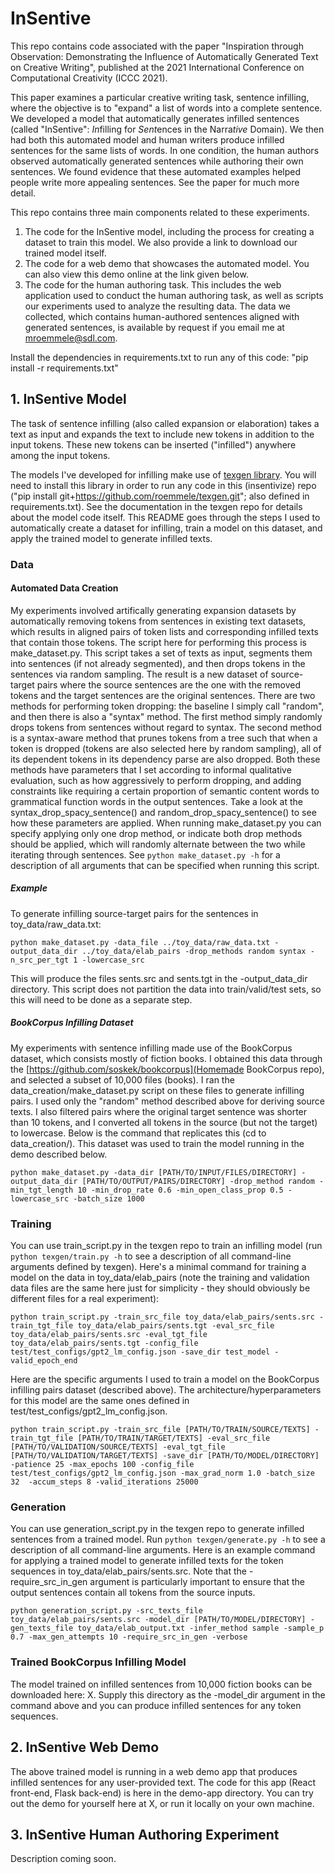 # InSentive

This repo contains code associated with the paper "Inspiration through Observation: Demonstrating the Influence of Automatically Generated Text on Creative Writing", published at the 2021 International Conference on Computational Creativity (ICCC 2021).

This paper examines a particular creative writing task, sentence infilling, where the objective is to "expand" a list of words into a complete sentence. We developed a model that automatically generates infilled sentences (called "InSentive": *In*filling for *Sent*ences in the Narra*tive* Domain). We then had both this automated model and human writers produce infilled sentences for the same lists of words. In one condition, the human authors observed automatically generated sentences while authoring their own sentences. We found evidence that these automated examples helped people write more appealing sentences. See the paper for much more detail.

This repo contains three main components related to these experiments.

1. The code for the InSentive model, including the process for creating a dataset to train this model. We also provide a link to download our trained model itself.
2. The code for a web demo that showcases the automated model. You can also view this demo online at the link given below.
3. The code for the human authoring task. This includes the web application used to conduct the human authoring task, as well as scripts our experiments used to analyze the resulting data. The data we collected, which contains human-authored sentences aligned with generated sentences, is available by request if you email me at mroemmele@sdl.com.

Install the dependencies in requirements.txt to run any of this code: "pip install -r requirements.txt"

## 1. InSentive Model

The task of sentence infilling (also called expansion or elaboration) takes a text as input and expands the text to include new tokens in addition to the input tokens. These new tokens can be inserted ("infilled") anywhere among the input tokens.

The models I've developed for infilling make use of [texgen library](https://github.com/roemmele/texgen). You will need to install this library in order to run any code in this (insentivize) repo ("pip install git+https://github.com/roemmele/texgen.git"; also defined in requirements.txt). See the documentation in the texgen repo for details about the model code itself. This README goes through the steps I used to automatically create a dataset for infilling, train a model on this dataset, and apply the trained model to generate infilled texts.

### Data

#### Automated Data Creation

My experiments involved artifically generating expansion datasets by automatically removing tokens from sentences in existing text datasets, which results in aligned pairs of token lists and corresponding infilled texts that contain those tokens. The script here for performing this process is make_dataset.py. This script takes a set of texts as input, segments them into sentences (if not already segmented), and then drops tokens in the sentences via random sampling. The result is a new dataset of source-target pairs where the source sentences are the one with the removed tokens and the target sentences are the original sentences. There are two methods for performing token dropping: the baseline I simply call "random", and then there is also a "syntax" method. The first method simply randomly drops tokens from sentences without regard to syntax. The second method is a syntax-aware method that prunes tokens from a tree such that when a token is dropped (tokens are also selected here by random sampling), all of its dependent tokens in its dependency parse are also dropped. Both these methods have parameters that I set according to informal qualitative evaluation, such as how aggressively to perform dropping, and adding constraints like requiring a certain proportion of semantic content words to grammatical function words in the output sentences. Take a look at the syntax_drop_spacy_sentence() and random_drop_spacy_sentence() to see how these parameters are applied. When running make_dataset.py you can specify applying only one drop method, or indicate both drop methods should be applied, which will randomly alternate between the two while iterating through sentences. See `python make_dataset.py -h` for a description of all arguments that can be specified when running this script.

##### Example

To generate infilling source-target pairs for the sentences in toy_data/raw_data.txt:

```
python make_dataset.py -data_file ../toy_data/raw_data.txt -output_data_dir ../toy_data/elab_pairs -drop_methods random syntax -n_src_per_tgt 1 -lowercase_src
```

This will produce the files sents.src and sents.tgt in the -output_data_dir directory. This script does not partition the data into train/valid/test sets, so this will need to be done as a separate step.

##### BookCorpus Infilling Dataset

My experiments with sentence infilling made use of the BookCorpus dataset, which consists mostly of fiction books. I obtained this data through the [https://github.com/soskek/bookcorpus](Homemade BookCorpus repo), and selected a subset of 10,000 files (books). I ran the data_creation/make_dataset.py script on these files to generate infilling pairs. I used only the "random" method described above for deriving source texts. I also filtered pairs where the original target sentence was shorter than 10 tokens, and I converted all tokens in the source (but not the target) to lowercase. Below is the command that replicates this (cd to data_creation/). This dataset was used to train the model running in the demo described below.

```
python make_dataset.py -data_dir [PATH/TO/INPUT/FILES/DIRECTORY] -output_data_dir [PATH/TO/OUTPUT/PAIRS/DIRECTORY] -drop_method random -min_tgt_length 10 -min_drop_rate 0.6 -min_open_class_prop 0.5 -lowercase_src -batch_size 1000
```

### Training

You can use train_script.py in the texgen repo to train an infilling model (run `python texgen/train.py -h` to see a description of all command-line arguments defined by texgen). Here's a minimal command for training a model on the data in toy_data/elab_pairs (note the training and validation data files are the same here just for simplicity - they should obviously be different files for a real experiment):

```
python train_script.py -train_src_file toy_data/elab_pairs/sents.src -train_tgt_file toy_data/elab_pairs/sents.tgt -eval_src_file toy_data/elab_pairs/sents.src -eval_tgt_file toy_data/elab_pairs/sents.tgt -config_file test/test_configs/gpt2_lm_config.json -save_dir test_model -valid_epoch_end
```

Here are the specific arguments I used to train a model on the BookCorpus infilling pairs dataset (described above). The architecture/hyperparameters for this model are the same ones defined in test/test_configs/gpt2_lm_config.json.

```
python train_script.py -train_src_file [PATH/TO/TRAIN/SOURCE/TEXTS] -train_tgt_file [PATH/TO/TRAIN/TARGET/TEXTS] -eval_src_file [PATH/TO/VALIDATION/SOURCE/TEXTS] -eval_tgt_file [PATH/TO/VALIDATION/TARGET/TEXTS] -save_dir [PATH/TO/MODEL/DIRECTORY] -patience 25 -max_epochs 100 -config_file test/test_configs/gpt2_lm_config.json -max_grad_norm 1.0 -batch_size 32  -accum_steps 8 -valid_iterations 25000
```

### Generation

You can use generation_script.py in the texgen repo to generate infilled sentences from a trained model. Run `python texgen/generate.py -h` to see a description of all command-line arguments. Here is an example command for applying a trained model to generate infilled texts for the token sequences in toy_data/elab_pairs/sents.src. Note that the -require_src_in_gen argument is particularly important to ensure that the output sentences contain all tokens from the source inputs.

```
python generation_script.py -src_texts_file toy_data/elab_pairs/sents.src -model_dir [PATH/TO/MODEL/DIRECTORY] -gen_texts_file toy_data/elab_output.txt -infer_method sample -sample_p 0.7 -max_gen_attempts 10 -require_src_in_gen -verbose
```

### Trained BookCorpus Infilling Model

The model trained on infilled sentences from 10,000 fiction books can be downloaded here: X. Supply this directory as the -model_dir argument in the command above and you can produce infilled sentences for any token sequences.

## 2. InSentive Web Demo

The above trained model is running in a web demo app that produces infilled sentences for any user-provided text. The code for this app (React front-end, Flask back-end) is here in the demo-app directory. You can try out the demo for yourself here at X, or run it locally on your own machine.

## 3. InSentive Human Authoring Experiment

Description coming soon.
